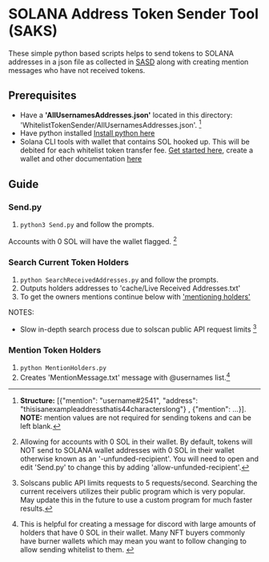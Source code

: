 # SOLANA Address Token Sender Tool (SAKS)

These simple python based scripts helps to send tokens to SOLANA addresses in a json file as collected in [SASD](https://github.com/Dean-Overton/solana-discord-nft-tools/tree/main/DiscordChannelSolanaAddressScraper) along with creating mention messages who have not received tokens.

## Prerequisites
- Have a __'AllUsernamesAddresses.json'__ located in this directory: 'WhitelistTokenSender/AllUsernamesAddresses.json'. [^structureofallusernames]
- Have python installed [Install python here](https://www.python.org/downloads/)
- Solana CLI tools with wallet that contains SOL hooked up. This will be debited for each whitelist token transfer fee. [Get started here](https://docs.solana.com/cli/install-solana-cli-tools#windows), create a wallet and other documentation [here](https://docs.solana.com/cli)

## Guide

### Send.py
1) ```python3 Send.py``` and follow the prompts.

Accounts with 0 SOL will have the wallet flagged. [^0sol]

### Search Current Token Holders 
1) ```python SearchReceivedAddresses.py``` and follow the prompts.
2) Outputs holders addresses to 'cache/Live Received Addresses.txt'
3) To get the owners mentions continue below with ['mentioning holders'](https://github.com/Dean-Overton/solana-discord-nft-tools/tree/main/WhitelistTokenSender/README.md#Mention-Token-Holders)

NOTES: 
- Slow in-depth search process due to solscan public API request limits [^solscanlimits]

### Mention Token Holders 
1) ```python MentionHolders.py```
2) Creates 'MentionMessage.txt' message with @usernames list.[^message]

[^structureofallusernames]: __Structure:__ [{"mention": "username#2541", "address": "thisisanexampleaddressthatis44characterslong"} , {"mention": ...}]. <br> __NOTE:__ mention values are not required for sending tokens and can be left blank.
[^0sol]: Allowing for accounts with 0 SOL in their wallet. By default, tokens will NOT send to SOLANA wallet addresses with 0 SOL in their wallet otherwise known as an '-unfunded-recipient'. You will need to open and edit 'Send.py' to change this by adding 'allow-unfunded-recipient'.
[^solscanlimits]: Solscans public API limits requests to 5 requests/second. Searching the current receivers utilizes their public program which is very popular. May update this in the future to use a custom program for much faster results.
[^message]: This is helpful for creating a message for discord with large amounts of holders that have 0 SOL in their wallet. Many NFT buyers commonly have burner wallets which may mean you want to follow changing to allow sending whitelist to them. [^0sol]
